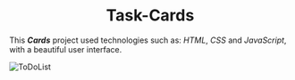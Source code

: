 <h1 align = "center" > Task-Cards </h1>


This ***Cards***  project used technologies such as: *HTML*, *CSS* and *JavaScript*, with a beautiful user interface. 

   
![ToDoList](https://user-images.githubusercontent.com/56721591/154645034-34027bef-804b-401e-8d93-8d2d6645cd50.png)
